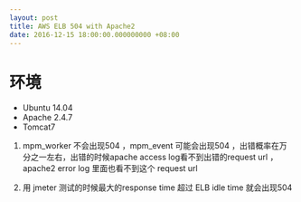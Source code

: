 ```yaml
---
layout: post
title: AWS ELB 504 with Apache2
date: 2016-12-15 18:00:00.000000000 +08:00
---
```


# 环境
* Ubuntu 14.04 
* Apache 2.4.7
* Tomcat7

1. mpm_worker 不会出现504 ，mpm_event 可能会出现504 ，出错概率在万分之一左右，出错的时候apache access log看不到出错的request url ， apache2 error log 里面也看不到这个 request url

2. 用 jmeter 测试的时候最大的response time 超过 ELB idle time 就会出现504
